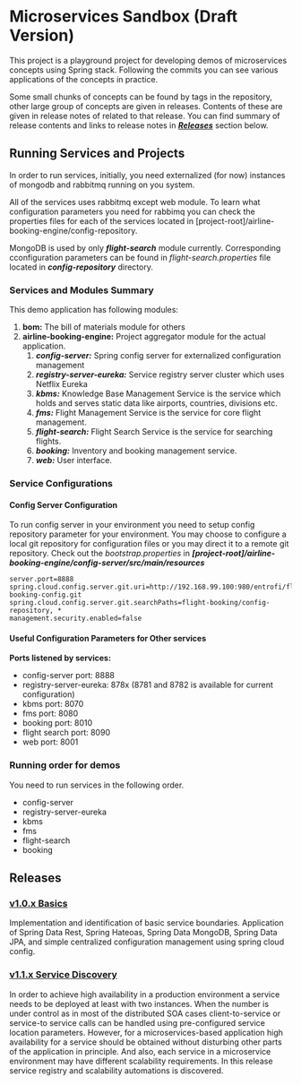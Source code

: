 # Microservices Sandbox (Draft Version)
This project is a playground project for developing demos of microservices concepts using Spring stack. Following the
 commits you can see various applications of the concepts in practice. 

 Some small chunks of concepts can be found by 
 tags in the repository, other large group of concepts are given in releases. Contents of these are given in release 
 notes of related to that release. You can find summary of release contents and links to release notes in 
 ***[Releases](#releases)*** section below. 

## Running Services and Projects
In order to run services, initially,  you need externalized (for now) instances of mongodb and rabbitmq running on you 
system. 

All of the services uses rabbitmq except web module. To learn what configuration parameters you need for 
rabbimq you can check the properties files for each of the services located in 
[project-root]/airline-booking-engine/config-repository.

MongoDB is used by only ***flight-search*** module currently. Corresponding cconfiguration parameters can be found in
 *flight-search.properties* file located in ***config-repository*** directory. 

 ### Services and Modules Summary
 This demo application has following modules: 
 1. **bom:** The bill of materials module for others
 2. **airline-booking-engine:** Project aggregator module for the actual application. 
     1. ***config-server:*** Spring config server for externalized configuration management
     2. ***registry-server-eureka:*** Service registry server cluster which uses Netflix Eureka
     3. ***kbms:*** Knowledge Base Management Service is the service which holds and serves static data like airports, 
     countries, divisions etc. 
     4. ***fms:*** Flight Management Service is the service for core flight management. 
     5. ***flight-search:*** Flight Search Service is the service for searching flights.
     6. ***booking:*** Inventory and booking management service. 
     7. ***web:*** User interface.
 

### Service Configurations

#### Config Server Configuration
To run config server in your environment you need to setup config repository parameter for your environment. You may 
choose to configure a local git repository for configuration files or you may direct it to a remote git repository. 
Check out the *bootstrap.properties* in ***[project-root]/airline-booking-engine/config-server/src/main/resources***

```properties
server.port=8888
spring.cloud.config.server.git.uri=http://192.168.99.100:980/entrofi/flight-booking-config.git
spring.cloud.config.server.git.searchPaths=flight-booking/config-repository, *
management.security.enabled=false
```

#### Useful Configuration Parameters for Other services
**Ports listened by services:**
- config-server port: 8888
- registry-server-eureka: 878x (8781 and 8782 is available for current configuration)
- kbms port: 8070
- fms port: 8080
- booking port: 8010
- flight search port: 8090
- web port: 8001


### Running order for demos
You need to run services in the following order. 
- config-server
- registry-server-eureka
- kbms
- fms
- flight-search
- booking

## Releases

### [v1.0.x Basics](/release_notes/v1.0.x.md)
Implementation and identification of basic service boundaries. Application of Spring Data Rest, Spring Hateoas, 
Spring Data MongoDB, Spring Data JPA, and simple centralized configuration management using spring cloud config.
 ### [v1.1.x Service Discovery](/release_notes/v1.1.x) 
In order to achieve high availability in a production environment a service needs to be deployed at least with two 
instances. When the number is under control as in most of the distributed SOA cases client-to-service or service-to 
service calls can be handled using pre-configured service location parameters. However, for a microservices-based 
application high availability for a 
service should be 
obtained without disturbing other parts of the application in principle.  And also, each service in a microservice 
environment may have different scalability requirements. In this release service registry and scalability automations
 is discovered. 